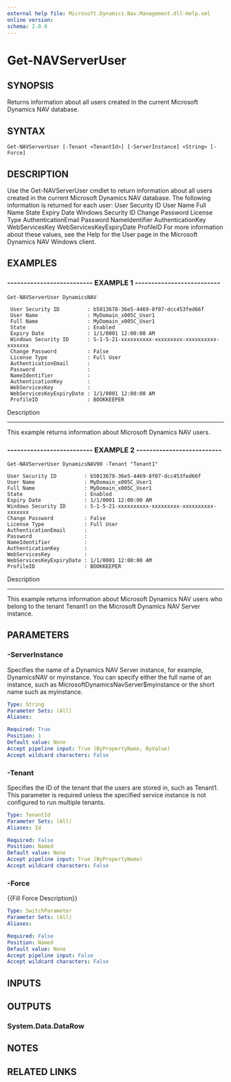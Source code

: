 ```yaml
---
external help file: Microsoft.Dynamics.Nav.Management.dll-Help.xml
online version: 
schema: 2.0.0
---
```


# Get-NAVServerUser

## SYNOPSIS
Returns information about all users created in the current Microsoft Dynamics NAV database.

## SYNTAX

```
Get-NAVServerUser [-Tenant <TenantId>] [-ServerInstance] <String> [-Force]
```

## DESCRIPTION
Use the Get-NAVServerUser cmdlet to return information about all users created in the current Microsoft Dynamics NAV database.
The following information is returned for each user:
                User Security ID
                User Name
                Full Name
                State
                Expiry Date
                Windows Security ID
                Change Password
                License Type
                AuthenticationEmail
                Password
                NameIdentifier
                AuthenticationKey
                WebServicesKey
                WebServicesKeyExpiryDate
                ProfileID
For more information about these values, see the Help for the User page in the Microsoft Dynamics NAV Windows client.

## EXAMPLES

### -------------------------- EXAMPLE 1 --------------------------
```
Get-NAVServerUser DynamicsNAV

 User Security ID         : b5013678-36e5-4469-8f07-dcc453fed66f
 User Name                : MyDomain_x005C_User1
 Full Name                : MyDomain_x005C_User1
 State                    : Enabled
 Expiry Date              : 1/1/0001 12:00:00 AM
 Windows Security ID      : S-1-5-21-xxxxxxxxxx-xxxxxxxxx-xxxxxxxxxx-xxxxxxx
 Change Password          : False
 License Type             : Full User
 AuthenticationEmail      :
 Password                 :
 NameIdentifier           :
 AuthenticationKey        :
 WebServicesKey           :
 WebServicesKeyExpiryDate : 1/1/0001 12:00:00 AM
 ProfileID                : BOOKKEEPER
```

Description

-----------

This example returns information about Microsoft Dynamics NAV users.

### -------------------------- EXAMPLE 2 --------------------------
```
Get-NAVServerUser DynamicsNAV90 -Tenant "Tenant1"

User Security ID         : b5013678-36e5-4469-8f07-dcc453fed66f
User Name                : MyDomain_x005C_User1
Full Name                : MyDomain_x005C_User1
State                    : Enabled
Expiry Date              : 1/1/0001 12:00:00 AM
Windows Security ID      : S-1-5-21-xxxxxxxxxx-xxxxxxxxx-xxxxxxxxxx-xxxxxxx
Change Password          : False
License Type             : Full User
AuthenticationEmail      :
Password                 :
NameIdentifier           :
AuthenticationKey        :
WebServicesKey           :
WebServicesKeyExpiryDate : 1/1/0001 12:00:00 AM
ProfileID                : BOOKKEEPER
```

Description

-----------

This example returns information about Microsoft Dynamics NAV users who belong to the tenant Tenant1 on the Microsoft Dynamics NAV Server instance.

## PARAMETERS

### -ServerInstance
Specifies the name of a Dynamics NAV Server instance, for example, DynamicsNAV or myinstance.
You can specify either the full name of an instance, such as MicrosoftDynamicsNavServer$myinstance or the short name such as myinstance.

```yaml
Type: String
Parameter Sets: (All)
Aliases: 

Required: True
Position: 1
Default value: None
Accept pipeline input: True (ByPropertyName, ByValue)
Accept wildcard characters: False
```

### -Tenant
Specifies the ID of the tenant that the users are stored in, such as Tenant1.
This parameter is required unless the specified service instance is not configured to run multiple tenants.

```yaml
Type: TenantId
Parameter Sets: (All)
Aliases: Id

Required: False
Position: Named
Default value: None
Accept pipeline input: True (ByPropertyName)
Accept wildcard characters: False
```

### -Force
{{Fill Force Description}}

```yaml
Type: SwitchParameter
Parameter Sets: (All)
Aliases: 

Required: False
Position: Named
Default value: None
Accept pipeline input: False
Accept wildcard characters: False
```

## INPUTS

## OUTPUTS

### System.Data.DataRow

## NOTES
## RELATED LINKS

